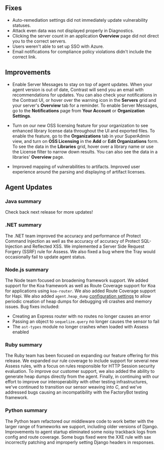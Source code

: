 <!--
title: "Contrast 3.6.4 - May 2019"
description: "Contrast 3.6.4 May 2019"
tags: "3.6.4 May Release Notes"
-->

## Fixes

* Auto-remediation settings did not immediately update vulnerability statuses.
* Attack even data was not displayed properly in Diagnostics.
* Clicking the server count in an application **Overview** page did not direct you to the correct servers. 
* Users weren't able to set up SSO with Azure. 
* Email notifications for compliance policy violations didn't include the correct link.

## Improvements

* Enable Server Messages to stay on top of agent updates. When your agent version is out of date, Contrast will send you an email with recommendations for updates. You can also check your notifications in the Contrast UI, or hover over the warning icon in the **Servers** grid and your server's **Overview** tab for a reminder. To enable Server Messages, go to the **Notifications** page from **Your Account** or **Organization Settings**.

* Turn on our new OSS licensing feature for your organization to see enhanced library license data throughout the UI and exported files. To enable the feature, go to the **Organizations** tab in your SuperAdmin view, and turn on **OSS Licensing** in the **Add** or **Edit Organizations** form. To see the data in the **Libraries** grid, hover over a library name or use the License filter to narrow down results. You can also see the data in a libraries' **Overview** page. 

* Improved mapping of vulnerabilities to artifacts. Improved user experience around the parsing and displaying of artifact licenses.

## Agent Updates

### Java summary

Check back next release for more updates!

### .NET summary 

The .NET team improved the accuracy and performance of Protect Command Injection as well as the accuracy of accuracy of Protect SQL-Injection and Reflected XSS. We implemented a Server Side Request Forgery (SSRF) rule for Assess. We also fixed a bug where the Tray would occasionally fail to update agent status. 

### Node.js summary 

The Node team focused on broadening framework support. We added support for the Koa framework as well as Route Coverage support for Koa for applications using `koa-router`. We also added Route Coverage support for Hapi. We also added `agent.heap_dump` [configuration settings](installation-nodeconfig.html#node-yaml) to allow periodic creation of heap dumps for debugging v8 crashes and memory issues. Bug fixes included:

* Creating an Express router with no routes no longer causes an error
* Passing an object to `sequelize.query` no longer causes the sensor to fail
* The `ast-types` module no longer crashes when loaded with Assess enabled

### Ruby summary 

The Ruby team has been focused on expanding our feature offering for this release. We expanded our rule coverage to include support for several new Assess rules, with a focus on rules responsible for HTTP Session security evaluation. To improve our customer support, we also added the ability to generate heap dumps directly from the agent. Finally, in continuing with our effort to improve our interoperability with other testing infrastructures, we've continued to transition our sensor weaving into *C*, and we've addressed bugs causing an incompatibility with the FactoryBot testing framework.

### Python summary

The Python team refactored our middleware code to work better with the larger range of frameworks we support, including older versions of Django. Improvements to agent startup eliminated some noisy trackback logs from config and route coverage. Some bugs fixed were the XXE rule with sax incorrectly patching and improperly setting Django headers in responses.


